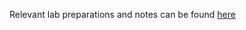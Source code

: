 Relevant lab preparations and notes can be found [here]([url](https://obsidian.aatif.no/NTNU/6.-Semester/Optimalisering-og-regulering/Lab/)https://obsidian.aatif.no/NTNU/6.-Semester/Optimalisering-og-regulering/Lab/)
